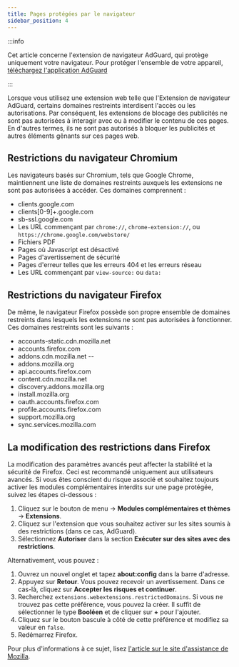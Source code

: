 ```yaml
---
title: Pages protégées par le navigateur
sidebar_position: 4
---
```


:::info

Cet article concerne l'extension de navigateur AdGuard, qui protège uniquement votre navigateur. Pour protéger l'ensemble de votre appareil, [téléchargez l'application AdGuard](https://adguard.com/download.html?auto=true)

:::

Lorsque vous utilisez une extension web telle que l'Extension de navigateur AdGuard, certains domaines restreints interdisent l'accès ou les autorisations. Par conséquent, les extensions de blocage des publicités ne sont pas autorisées à interagir avec ou à modifier le contenu de ces pages. En d'autres termes, ils ne sont pas autorisés à bloquer les publicités et autres éléments gênants sur ces pages web.

## Restrictions du navigateur Chromium

Les navigateurs basés sur Chromium, tels que Google Chrome, maintiennent une liste de domaines restreints auxquels les extensions ne sont pas autorisées à accéder. Ces domaines comprennent :

- clients.google.com
- clients[0-9]+.google.com
- sb-ssl.google.com
- Les URL commençant par `chrome://`, `chrome-extension://`, ou `https://chrome.google.com/webstore/`
- Fichiers PDF
- Pages où Javascript est désactivé
- Pages d'avertissement de sécurité
- Pages d'erreur telles que les erreurs 404 et les erreurs réseau
- Les URL commençant par `view-source:` ou `data:`

## Restrictions du navigateur Firefox

De même, le navigateur Firefox possède son propre ensemble de domaines restreints dans lesquels les extensions ne sont pas autorisées à fonctionner. Ces domaines restreints sont les suivants :

- accounts-static.cdn.mozilla.net
- accounts.firefox.com
- addons.cdn.mozilla.net --
- addons.mozilla.org
- api.accounts.firefox.com
- content.cdn.mozilla.net
- discovery.addons.mozilla.org
- install.mozilla.org
- oauth.accounts.firefox.com
- profile.accounts.firefox.com
- support.mozilla.org
- sync.services.mozilla.com

## La modification des restrictions dans Firefox

La modification des paramètres avancés peut affecter la stabilité et la sécurité de Firefox. Ceci est recommandé uniquement aux utilisateurs avancés. Si vous êtes conscient du risque associé et souhaitez toujours activer les modules complémentaires interdits sur une page protégée, suivez les étapes ci-dessous :

1. Cliquez sur le bouton de menu → **Modules complémentaires et thèmes** → **Extensions**.
2. Cliquez sur l'extension que vous souhaitez activer sur les sites soumis à des restrictions (dans ce cas, AdGuard).
3. Sélectionnez **Autoriser** dans la section **Exécuter sur des sites avec des restrictions**.

Alternativement, vous pouvez :

1. Ouvrez un nouvel onglet et tapez **about:config** dans la barre d'adresse.
2. Appuyez sur **Retour**. Vous pouvez recevoir un avertissement. Dans ce cas-là, cliquez sur **Accepter les risques et continuer**.
3. Recherchez `extensions.webextensions.restrictedDomains`. Si vous ne trouvez pas cette préférence, vous pouvez la créer. Il suffit de sélectionner le type **Booléen** et de cliquer sur **+** pour l'ajouter.
4. Cliquez sur le bouton bascule à côté de cette préférence et modifiez sa valeur en `false`.
5. Redémarrez Firefox.

Pour plus d'informations à ce sujet, lisez [l'article sur le site d'assistance de Mozilla](https://mzl.la/3POXoWi).
